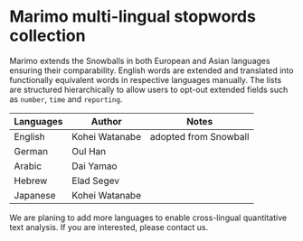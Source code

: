 # Marimo multi-lingual stopwords collection

Marimo extends the Snowballs in both European and Asian languages ensuring their comparability. English words are extended and translated into functionally equivalent words in respective languages manually. The lists are structured hierarchically to allow users to opt-out extended fields such as `number`, `time` and `reporting`.

Languages | Author | Notes
--- | --- | ---
 English | Kohei Watanabe | adopted from Snowball
 German | Oul Han |
 Arabic | Dai Yamao |
 Hebrew | Elad Segev |
 Japanese | Kohei Watanabe
 
We are planing to add more languages to enable cross-lingual quantitative text analysis. If you are interested, please contact us.
